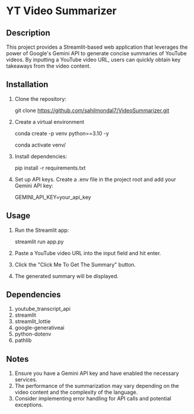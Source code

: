 # YT Video Summarizer

## Description

This project provides a Streamlit-based web application that leverages the power of Google's Gemini API to generate concise summaries of YouTube videos. 
By inputting a YouTube video URL, users can quickly obtain key takeaways from the video content.

## Installation

1. Clone the repository:

   git clone https://github.com/sahilmondal7/VideoSummarizer.git

3. Create a virtual environment

   conda create -p venv python==3.10 -y

   conda activate venv/

5. Install dependencies:

   pip install -r requirements.txt

7. Set up API keys. Create a .env file in the project root and add your Gemini API key:

   GEMINI_API_KEY=your_api_key

## Usage

1. Run the Streamlit app:

   streamlit run app.py

3. Paste a YouTube video URL into the input field and hit enter.
4. Click the "Click Me To Get The Summary" button.
5. The generated summary will be displayed.

## Dependencies

1. youtube_transcript_api
2. streamlit
3. streamlit_lottie
4. google-generativeai
5. python-dotenv
6. pathlib

## Notes

1. Ensure you have a Gemini API key and have enabled the necessary services.
2. The performance of the summarization may vary depending on the video content and the complexity of the language.
3. Consider implementing error handling for API calls and potential exceptions.
